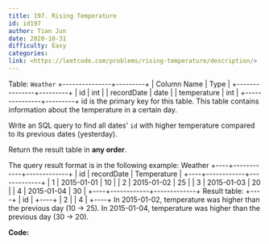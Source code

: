 ```yaml
---
title: 197. Rising Temperature
id: id197
author: Tian Jun
date: 2020-10-31
difficulty: Easy
categories: 
link: <https://leetcode.com/problems/rising-temperature/description/>
---
```


Table: `Weather`
            +---------------+---------+    | Column Name   | Type    |    +---------------+---------+    | id            | int     |    | recordDate    | date    |    | temperature   | int     |    +---------------+---------+    id is the primary key for this table.    This table contains information about the temperature in a certain day.    



Write an SQL query to find all dates' `id` with higher temperature compared to
its previous dates (yesterday).

Return the result table in **any order**.

The query result format is in the following example:
            Weather    +----+------------+-------------+    | id | recordDate | Temperature |    +----+------------+-------------+    | 1  | 2015-01-01 | 10          |    | 2  | 2015-01-02 | 25          |    | 3  | 2015-01-03 | 20          |    | 4  | 2015-01-04 | 30          |    +----+------------+-------------+        Result table:    +----+    | id |    +----+    | 2  |    | 4  |    +----+    In 2015-01-02, temperature was higher than the previous day (10 -> 25).    In 2015-01-04, temperature was higher than the previous day (30 -> 20).    


**Code:**
